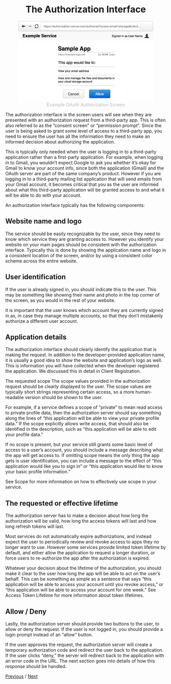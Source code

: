 <h1 align="center">The Authorization Interface</h1>

<p align="center"  style="width:100%">
    <figure align="center">
        <img src="./image1.png" alt="">
        <figcaption style="font-size:14px;color:#bbb">Example OAuth Authorization Screen<figcaption>
    </figure>
</p>

The authorization interface is the screen users will see when they are presented with an authorization request from a third-party app. This is often also referred to as the “consent screen” or “permission prompt”. Since the user is being asked to grant some level of access to a third-party app, you need to ensure the user has all the information they need to make an informed decision about authorizing the application.

This is typically only needed when the user is logging in to a third-party application rather than a first-party application. For example, when logging in to Gmail, you wouldn’t expect Google to ask you whether it’s okay for Gmail to know your account info, since both the application (Gmail) and the OAuth server are part of the same company’s product. However if you are logging in to a third-party mailing list application that will send emails from your Gmail account, it becomes critical that you as the user are informed about what this third-party application will be granted access to and what it will be able to do with your account.

An authorization interface typically has the following components:

## Website name and logo

The service should be easily recognizable by the user, since they need to know which service they are granting access to. However you identify your website on your main pages should be consistent with the authorization interface. Typically this is done by showing the application name and logo in a consistent location of the screen, and/or by using a consistent color scheme across the entire website.

## User identification

If the user is already signed in, you should indicate this to the user. This may be something like showing their name and photo in the top corner of the screen, as you would in the rest of your website.

It is important that the user knows which account they are currently signed in as, in case they manage multiple accounts, so that they don’t mistakenly authorize a different user account.

## Application details

The authorization interface should clearly identify the application that is making the request. In addition to the developer-provided application name, it is usually a good idea to show the website and application’s logo as well. This is information you will have collected when the developer registered the application. We discussed this in detail in Client Registration.

The requested scope
The scope values provided in the authorization request should be clearly displayed to the user. The scope values are typically short strings representing certain access, so a more human-readable version should be shown to the user.

For example, if a service defines a scope of “private” to mean read access to private profile data, then the authorization server should say something along the lines of “this application will be able to view your private profile data.” If the scope explicitly allows write access, that should also be identified in the description, such as “this application will be able to edit your profile data.”

If no scope is present, but your service still grants some basic level of access to a user’s account, you should include a message describing what the app will get access to. If omitting scope means the only thing the app gets is user identification, you can include a message to the effect of “this application would like you to sign in” or “this application would like to know your basic profile information.”

See Scope for more information on how to effectively use scope in your service.

## The requested or effective lifetime

The authorization server has to make a decision about how long the authorization will be valid, how long the access tokens will last and how long refresh tokens will last.

Most services do not automatically expire authorizations, and instead expect the user to periodically review and revoke access to apps they no longer want to use. However some services provide limited token lifetime by default, and either allow the application to request a longer duration, or force users to re-authorize the app after the authorization is expired.

Whatever your decision about the lifetime of the authorization, you should make it clear to the user how long the app will be able to act on the user’s behalf. This can be something as simple as a sentence that says “this application will be able to access your account until you revoke access,” or “this application will be able to access your account for one week.” See Access Token Lifetime for more information about token lifetimes.

## Allow / Deny

Lastly, the authorization server should provide two buttons to the user, to allow or deny the request. If the user is not logged in, you should provide a login prompt instead of an “allow” button.

If the user approves the request, the authorization server will create a temporary authorization code and redirect the user back to the application. If the user clicks “deny,” the server will redirect back to the application with an error code in the URL. The next section goes into details of how this response should be handled.

[Previous](https:// "Previous")
/
[Next](https:// "Next")
